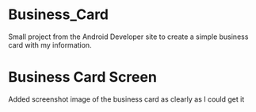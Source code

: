 # Business_Card
Small project from the Android Developer site to create a simple business card with my information.
# Business Card Screen
Added screenshot image of the business card as clearly as I could get it
